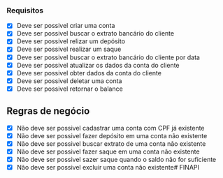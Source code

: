 ### Requisitos

- [X] Deve ser possivel criar uma conta
- [X] Deve ser possivel buscar o extrato bancário do cliente
- [X] Deve ser possivel relizar um depósito
- [X] Deve ser possivel realizar um saque
- [X] Deve ser possivel buscar o extrato bancário do cliente por data
- [X] Deve ser possivel atualizar os dados da conta do cliente
- [X] Deve ser possivel obter dados da conta do cliente
- [X] Deve ser possivel deletar uma conta
- [X] Deve ser possivel retornar o balance

## Regras de negócio

- [X] Não deve ser possivel cadastrar uma conta com CPF já existente
- [X] Não deve ser possivel fazer depósito em uma conta não existente
- [X] Não deve ser possivel buscar extrato de uma conta não existente
- [X] Não deve ser possivel fazer saque em uma conta não existente
- [X] Não deve ser possivel sazer saque quando o saldo não for suficiente
- [X] Não deve ser possivel excluir uma conta não existente# FINAPI
